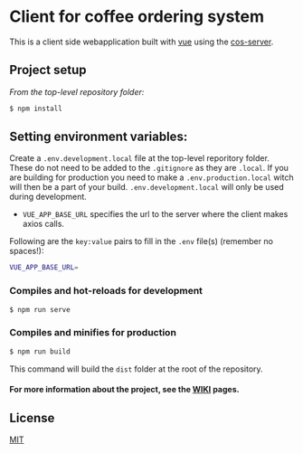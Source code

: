 # Client for coffee ordering system
This is a client side webapplication built with [vue] using the [cos-server].

## Project setup
_From the top-level repository folder:_
```sh
$ npm install
```
## Setting environment variables:

Create a `.env.development.local` file at the top-level reporitory folder. These do not need to be added to the `.gitignore` as they are `.local`. If you are building for production you need to make a `.env.production.local` witch will then be a part of your build.
`.env.development.local` will only be used during development.

- `VUE_APP_BASE_URL` specifies the url to the server where the client makes axios calls.

Following are the `key:value` pairs to fill in the `.env` file(s) (remember no spaces!):
```sh
VUE_APP_BASE_URL=
```

### Compiles and hot-reloads for development
```sh
$ npm run serve
```

### Compiles and minifies for production
```sh
$ npm run build
```
This command will build the `dist` folder at the root of the repository. 

#### For more information about the project, see the [WIKI] pages.

## License
[MIT](LICENSE)

[//]: #
[vue]: <https://vuejs.org>
[cos-server]: <https://github.com/mari-dot-tj/cos-server>
[WIKI]: <https://github.com/mari-dot-tj/cos-client/wiki>
